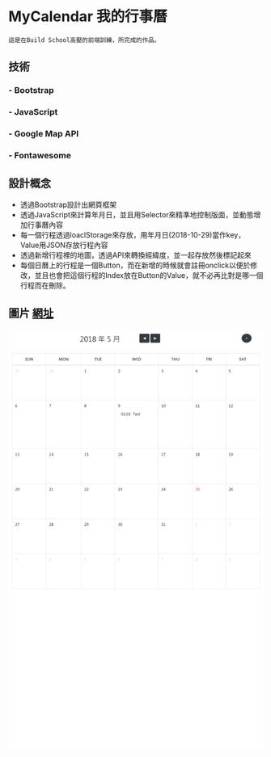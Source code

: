 # MyCalendar 我的行事曆
    這是在Build School高壓的前端訓練，所完成的作品。

## 技術
### - Bootstrap
### - JavaScript
### - Google Map API
### - Fontawesome

## 設計概念
* 透過Bootstrap設計出網頁框架
* 透過JavaScript來計算年月日，並且用Selector來精準地控制版面，並動態增加行事曆內容
* 每一個行程透過loaclStorage來存放，用年月日(2018-10-29)當作key，Value用JSON存放行程內容
* 透過新增行程裡的地圖，透過API來轉換經緯度，並一起存放然後標記起來
* 每個日曆上的行程是一個Button，而在新增的時候就會註冊onclick以便於修改，並且也會把這個行程的Index放在Button的Value，就不必再比對是哪一個行程而在刪除。


## 圖片 [網址](https://bernd-calendar.azurewebsites.net)
![Alt text](https://github.com/gtenmac/MyCalendar/blob/master/%E8%A1%8C%E4%BA%8B%E6%9B%86.png)